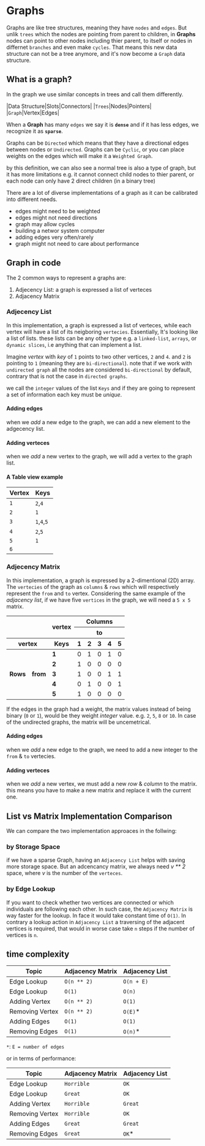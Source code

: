 # Graphs

Graphs are like tree structures, meaning they have `nodes` and `edges`. But unlik `trees` which the nodes are pointing from parent to children, in **Graphs** nodes can point to other nodes including thier parent, to itself or nodes in differnet `branches` and even make `cycles`. That means this new data structure can not be a tree anymore, and it's now become a `Graph` data structure.

## What is a graph?
In the graph we use similar concepts in trees and call them differently.

|Data Structure|Slots|Connectors|
|`Trees`|Nodes|Pointers|
|`Graph`|Vertex|Edges|

When a **Graph** has many `edges` we say it is **`dense`** and if it has less edges, we recognize it as **`sparse`**.

Graphs can be `Directed` which means that they have a directional edges between nodes or `Undirected`.
Graphs can be `Cyclic`, or you can place weights on the edges which will make it a `Weighted Graph`.

by this definition, we can also see a normal tree is also a type of graph, but it has more limitations e.g. it cannot connect child nodes to thier parent, or each node can only have 2 direct children (in a binary tree)

There are a lot of diverse implementations of a graph as it can be calibrated into different needs.
- edges might need to be weighted
- edges might not need directions
- graph may allow cycles
- building a networ system computer
- adding edges very often/rarely
- graph might not need to care about performance

## Graph in code

The 2 common ways to represent a graphs are:
1. Adjecency List: a graph is expressed a list of verteces
2. Adjacency Matrix

### Adjecency List
In this implementation, a graph is expressed a list of verteces, while each vertex will have a list of its neigboring `vertecies`. Essentially, It's looking like a list of lists. these lists can be any other type e.g. a `linked-list`, `arrays`, or `dynamic slices`, i.e anything that can implement a list.

Imagine _vertex_ with _key_ of `1` points to two other vertices, `2` and `4`. and `2` is pointing to `1` (meaning they are `bi-directional`). note that if we work with `undirected graph` all the nodes are considered `bi-directional` by default, contrary that is not the case in `directed graphs`.

we call the `integer` values of the list `Keys` and if they are going to represent a set of information each key must be _unique_.
#### Adding edges
when we _add_ a new edge to the graph, we can add a new element to the adgecency list. 
#### Adding verteces
when we _add_ a new vertex to the graph, we will add a vertex to the graph list. 

#### A Table view example
|Vertex|Keys|
|------|----|
|`1`|`2`,`4`|
|`2`|`1`|
|`3`|`1`,`4`,`5`|
|`4`|`2`,`5`|
|`5`|`1`|
|`6`||

### Adjecency Matrix
In this implementation, a graph is expressed by a 2-dimentional (2D) array. The `vertecies` of the graph as `columns` & `rows` which will respectively represent the `from` and `to` vertex.
Considering the same example of the _adjacency list_, if we have five `vertices` in the graph, we will need a `5 x 5` matrix.

<table>
  <thead>
    <tr>
      <th rowspan="2" colspan="2"></th>
      <th rowspan="2">vertex</th>
      <th colspan="5">Columns</th>
    </tr>
    <tr>
      <th colspan="5">to</th>
    </tr>
    <tr>
      <th rowspan="6" colspan="2">vertex</th>
      <th>Keys</th>
      <th>1</th>
      <th>2</th>
      <th>3</th>
      <th>4</th>
      <th>5</th>
    </tr>
  </thead>
  <tbody>
    <tr>
      <td rowspan="0"><strong>Rows</strong></td>
      <td rowspan="0"><strong>from</strong></td>
      <td><strong>1</strong></td>
      <td>0</td>
      <td>1</td>
      <td>0</td>
      <td>1</td>
      <td>0</td>
    </tr>
    <tr>
      <td><strong>2</strong></td>
      <td>1</td>
      <td>0</td>
      <td>0</td>
      <td>0</td>
      <td>0</td>
    </tr>
    <tr>
      <td><strong>3</strong></td>
      <td>1</td>
      <td>0</td>
      <td>0</td>
      <td>1</td>
      <td>1</td>
    </tr>
    <tr>
      <td><strong>4</strong></td>
      <td>0</td>
      <td>1</td>
      <td>0</td>
      <td>0</td>
      <td>1</td>
    </tr>
    <tr>
      <td><strong>5</strong></td>
      <td>1</td>
      <td>0</td>
      <td>0</td>
      <td>0</td>
      <td>0</td>
    </tr>
  </tbody>
</table>

If the edges in the graph had a weight, the matrix values instead of being binary (`0` or `1`), would be they weight _integer_ value. e.g. `2`, `5`, `8` or `10`.
In case of the undirected graphs, the matrix will be uncemetrical.

#### Adding edges
when we _add_ a new edge to the graph, we need to add a new integer to the `from` & `to` vertecies. 
#### Adding verteces
when we _add_ a new vertex, we must add a new _row_ & _column_ to the matrix. this means you have to make a new matrix and replace it with the current one.

## List vs Matrix Implementation Comparison
We can compare the two implementation approaces in the follwing:

### by Storage Space
if we have a sparse Graph, having an `Adjacency List` helps with saving more storage space. But an adcencancy matrix, we always need _v ** 2_ space, where _v_ is the number of the `verteces`.

### by Edge Lookup
If you want to check whether two vertices are connected or which individuals are following each other. In such case, the `Adjacency Matrix` is way faster for the lookup. In face it would take constant time of `O(1)`. In contrary a lookup action in  `Adjacency List` a traversing of the adjacent vertices is required, that would in worse case take `n` steps if the number of vertices is `n`.

## time complexity
|Topic|Adjacency Matrix|Adjacency List|
|-------|--------|--------|
|Edge Lookup|`O(n ** 2)`| `O(n + E)` |
|Edge Lookup|`O(1)`| `O(n)` |
|Adding Vertex|`O(n ** 2)`| `O(1)` |
|Removing Vertex|`O(n ** 2)`| `O(E)`* |
|Adding Edges|`O(1)`| `O(1)` |
|Removing Edges|`O(1)`| `O(n)`* |


`*`: `E = number of edges`

or in terms of performance:

|Topic|Adjacency Matrix|Adjacency List|
|-------|--------|--------|
|Edge Lookup|`Horrible`| `OK` |
|Edge Lookup|`Great`| `OK` |
|Adding Vertex|`Horrible`| `Great` |
|Removing Vertex|`Horrible`| `OK` |
|Adding Edges|`Great`| `Great` |
|Removing Edges|`Great`| `OK`* |

